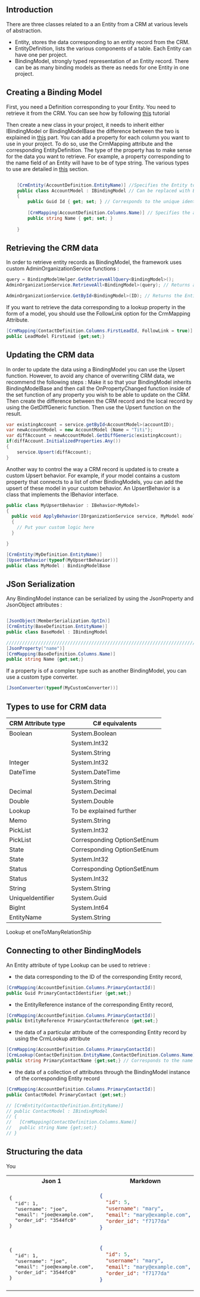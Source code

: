 ##  Introduction
There are three classes related to a an Entity from a CRM at various levels of abstraction.
  - Entity, stores the data corresponding to an entity record from the CRM.
  - EntityDefinition, lists the various components of a table. Each Entity can have one per project.
  - BindingModel, strongly typed representation of an Entity record. There can be as many binding models as there as needs for one Entity in one project.



## Creating a Binding Model
First, you need a Definition corresponding to your Entity. You need to retrieve it from the CRM. You can see how by following [this](QuickStart.md) tutorial

Then create a new class in your project, it needs to inherit either IBindingModel or BindingModelBase the difference between the two is explained in [this](#updating-the-crm-data) part.
You can add a property for each column you want to use in your project.
To do so, use the CrmMapping attribute and the corresponding EntityDefinition. The type of the property has to make sense for the data you want to retrieve. For example, a property corresponding to the name field of an Entity will have to be of type string. The various types to use are detailed in [this](#types-to-use-for-crm-data) section.

```CS

    [CrmEntity(AccountDefinition.EntityName)] //Specifies the Entity to which the model maps 
    public class AccountModel : IBindingModel // Can be replaced with BindingModelBase
    {
        public Guid Id { get; set; } // Corresponds to the unique identifier of the record
        
        [CrmMapping(AccountDefinition.Columns.Name)] // Specifies the attribute to which the property maps
        public string Name { get; set; }
        
    }
```




## Retrieving the CRM data
In order to retrieve entity records as BindingModel, the framework uses custom AdminOrganizationService functions : 
```cs
query = BindingModelHelper.GetRetrieveAllQuery<BindingModel>();
AdminOrganizationService.RetrieveAll<BindingModel>(query); // Returns all records corresponding to the Entity present on the CRM as BindingModels.

AdminOrganizationService.GetById<BindingModel>(ID); // Returns the Entity record corresponding to the ID as a BindingModel

```

If you want to retrieve the data corresponding to a lookup property in the form of a model, you should use the FollowLink option for the CrmMapping Attribute.
```cs
[CrmMapping(ContactDefinition.Columns.FirstLeadId, FollowLink = true)]
public LeadModel FirstLead {get;set;}
```





## Updating the CRM data

In order to update the data using a BindingModel you can use the Upsert function. However, to avoid any chance of overwriting CRM data, we recommend the following steps : 
Make it so that your BindingModel inherits BindingModelBase and then call the OnPropertyChanged function inside of the set function of any property you wish to be able to update on the CRM. Then create the difference between the CRM record and the local record by using the GetDiffGeneric function. Then use the Upsert function on the result.

```cs
var existingAccount = service.getById<AccountModel>(accountID);
var newAccountModel = new AccountModel {Name = "Titi"};
var diffAccount = newAccountModel.GetDiffGeneric(existingAccount);
if(diffAccount.InitializedProperties.Any())
{
    service.Upsert(diffAccount);
}
```

Another way to control the way a CRM record is updated is to create a custom Upsert behavior. For example, if your model contains a custom property that connects to a list of other BindingModels, you can add the upsert of these model in your custom behavior. An UpsertBehavior is a class that implements the IBehavior interface.

```cs
public class MyUpsertBehavior : IBehavior<MyModel>
{
  public void ApplyBehavior(IOrganizationService service, MyModel model)
  {
    // Put your custom logic here
  }

}
```


```cs
[CrmEntity(MyDefinition.EntityName)]
[UpsertBehavior(typeof(MyUpsertBehavior))]
public class MyModel : BindingModelBase

```

## JSon Serialization
Any BindingModel instance can be serialized by using the JsonProperty and JsonObject attributes :
```cs

[JsonObject(MemberSerialization.OptIn)]
[CrmEntity(BaseDefinition.EntityName)]
public class BaseModel : IBindingModel

//////////////////////////////////////////////////////////////////////////
[JsonProperty("name")]
[CrmMapping(BaseDefinition.Columns.Name)]
public string Name {get;set;}
```

If a property is of a complex type such as another BindingModel, you can use a custom type converter.
```cs
[JsonConverter(typeof(MyCustomConverter))]
```



## Types to use for CRM data
  
  | CRM Attribute type      | C# equivalents |
  | ----------- | ----------- |
  | Boolean   | System.Boolean       |
  |    | System.Int32       |
  |    | System.String       |
  | Integer   | System.Int32       |
  | DateTime   | System.DateTime       |
  |    | System.String       |
  | Decimal   | System.Decimal       |
  | Double   | System.Double       |
  | Lookup   | To be explained further       |
  | Memo   | System.String       |
  | PickList   | System.Int32       |
  | PickList   | Corresponding OptionSetEnum       |
  | State   | Corresponding OptionSetEnum       |
  | State   | System.Int32       |
  | Status   | Corresponding OptionSetEnum       |
  | Status   | System.Int32       |
  | String   | System.String       |
  | UniqueIdentifier   | System.Guid       |
  | BigInt   | System.Int64       |
  | EntityName   | System.String       |


Lookup et oneToManyRelationShip 
  
  
## Connecting to other BindingModels
An Entity attribute of type Lookup can be used to retrieve :
- the data corresponding to the ID of the corresponding Entity record, 
```cs
[CrmMapping(AccountDefinition.Columns.PrimaryContactId)]
public Guid PrimaryContactIdentifier {get;set;}
```
- the EntityReference instance of the corresponding Entity record,
```cs
[CrmMapping(AccountDefinition.Columns.PrimaryContactId)]
public EntityReference PrimaryContactReference {get;set;}
```
- the data of a particular attribute of the corresponding Entity record by using the CrmLookup attribute
```cs
[CrmMapping(AccountDefinition.Columns.PrimaryContactId)]
[CrmLookup(ContactDefinition.EntityName,ContactDefinition.Columns.Name)]
public string PrimaryContactName {get;set;} // Corresponds to the name of the record corresponding to the primary contact of the account record
```
- the data of a collection of attributes through the BindingModel instance of the corresponding Entity record
```cs
[CrmMapping(AccountDefinition.Columns.PrimaryContactId)]
public ContactModel PrimaryContact {get;set;}

// [CrmEntity(ContactDefinition.EntityName)]
// public ContactModel : IBindingModel
// {
//   [CrmMapping(ContactDefinition.Columns.Name)]
//   public string Name {get;set;}
// }

```

## Structuring the data
You 

<table>
<tr>
<th>Json 1</th>
<th>Markdown</th>
</tr>
<tr>
<td>
<pre>
{
  "id": 1,
  "username": "joe",
  "email": "joe@example.com",
  "order_id": "3544fc0"
}
</pre>
  

  
  
</td>
<td>

```json
{
  "id": 5,
  "username": "mary",
  "email": "mary@example.com",
  "order_id": "f7177da"
}
```

</td>
</tr>
  
  
  <tr>
<td>
<pre>
{
  "id": 1,
  "username": "joe",
  "email": "joe@example.com",
  "order_id": "3544fc0"
}
</pre>
  

  
  
</td>
<td>

```json
{
  "id": 5,
  "username": "mary",
  "email": "mary@example.com",
  "order_id": "f7177da"
}
```

</td>
</tr>
  
  
  
  
  
</table>


